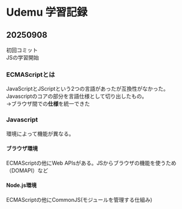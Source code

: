 # Udemu 学習記録
## 20250908
初回コミット  
JSの学習開始
### ECMAScriptとは
JavaScriptとJScriptという2つの言語があったが互換性がなかった。  
Javascriptのコアの部分を言語仕様として切り出したもの。  
→ブラウザ間での**仕様**を統一できた
### Javascript
環境によって機能が異なる。  
#### ブラウザ環境
ECMAScriptの他にWeb APIsがある。JSからブラウザの機能を使うため（DOMAPI）など  
#### Node.js環境
ECMAScriptの他にCommonJS(モジュールを管理する仕組み)
